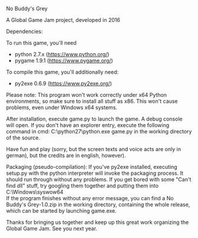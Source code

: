 No Buddy's Grey

A Global Game Jam project, developed in 2016

Dependencies:

To run this game, you'll need
* python 2.7.x (https://www.python.org/)
* pygame 1.9.1 (https://www.pygame.org/)

To compile this game, you'll additionally need:
* py2exe 0.6.9 (https://www.py2exe.org/)

Please note: This program won't work correctly under x64 Python environments,
so make sure to install all stuff as x86. This won't cause problems, even under Windows x64 systems.

After installation, execute game.py to launch the game. A debug console will open. If you don't have an explorer entry, execute the following command in cmd:
C:\python27\python.exe game.py
in the working directory of the source.

Have fun and play (sorry, but the screen texts and voice acts are only in german), but the credits are in english, however).

Packaging (pseudo-compilation):
If you've py2exe installed, executing setup.py with the python interpreter will invoke the packaging process. It should run through without any problems.
If you get bored with some "Can't find dll" stuff, try googling them together and putting them into C:\Windows\syswow64\
If the program finishes without any error message, you can find a No Buddy's Grey-1.0.zip in the working directory, containing the whole release, which can be started by launching game.exe.

Thanks for bringing us together and keep up this great work organizing the Global Game Jam. See you next year.
